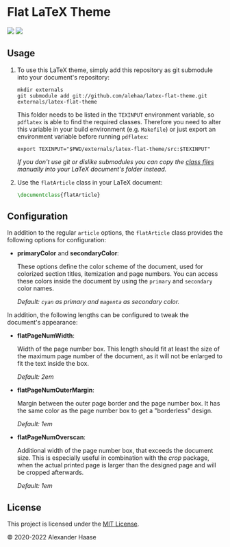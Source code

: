 # Flat LaTeX Theme

[![](https://img.shields.io/github/issues-raw/alehaa/latex-flat-theme.svg?style=flat-square)](https://github.com/alehaa/latex-flat-theme/issues)
[![](https://img.shields.io/badge/license-MIT-blue.svg?style=flat-square)](LICENSE)


## Usage

1. To use this LaTeX theme, simply add this repository as git submodule into
   your document's repository:

   ```
   mkdir externals
   git submodule add git://github.com/alehaa/latex-flat-theme.git externals/latex-flat-theme
   ```

   This folder needs to be listed in the `TEXINPUT` environment variable, so
   `pdflatex` is able to find the required classes. Therefore you need to alter
   this variable in your build environment (e.g. `Makefile`) or just export an
   environment variable before running `pdflatex`:

   ```
   export TEXINPUT="$PWD/externals/latex-flat-theme/src:$TEXINPUT"
   ```

   *If you don't use git or dislike submodules you can copy the
   [class files](src/) manually into your LaTeX document's folder instead.*

2. Use the `flatArticle` class in your LaTeX document:

   ```LaTeX
   \documentclass{flatArticle}
   ```


## Configuration

In addition to the regular `article` options, the `flatArticle` class provides
the following options for configuration:

* **primaryColor** and **secondaryColor**:

  These options define the color scheme of the document, used for colorized
  section titles, itemization and page numbers. You can access these colors
  inside the document by using the `primary` and `secondary` color names.

  *Default: `cyan` as primary and `magenta` as secondary color.*

In addition, the following lengths can be configured to tweak the document's
appearance:

* **flatPageNumWidth**:

  Width of the page number box. This length should fit at least the size of the
  maximum page number of the document, as it will not be enlarged to fit the
  text inside the box.

  *Default: 2em*

* **flatPageNumOuterMargin**:

  Margin between the outer page border and the page number box. It has the same
  color as the page number box to get a "borderless" design.

  *Default: 1em*

* **flatPageNumOverscan**:

  Additional width of the page number box, that exceeds the document size. This
  is especially useful in combination with the *crop* package, when the actual
  printed page is larger than the designed page and will be cropped afterwards.

  *Default: 1em*


## License

This project is licensed under the [MIT License](LICENSE).

&copy; 2020-2022 Alexander Haase
